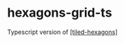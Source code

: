 # hexagons-grid-ts

Typescript version of [[tiled-hexagons]](https://github.com/josephsurin/tiled-hexagons)